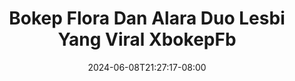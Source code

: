 --- 
title: "Bokep Flora Dan Alara Duo Lesbi Yang Viral  XbokepFb"
description: "streaming bokep Bokep Flora Dan Alara Duo Lesbi Yang Viral  XbokepFb full   terbaru"
date: 2024-06-08T21:27:17-08:00
file_code: "ntzqkxxpeczg"
draft: false
cover: "vlf4o7tc2ev0ahvg.jpg"
tags: ["Bokep", "Flora", "Dan", "Alara", "Duo", "Lesbi", "Yang", "Viral", "XbokepFb", "bokep-indo", "bokep-viral", "bokep-ig"]
length: 1235
fld_id: "1483013"
foldername: "Alara update"
categories: ["Alara update"]
views: 0
---